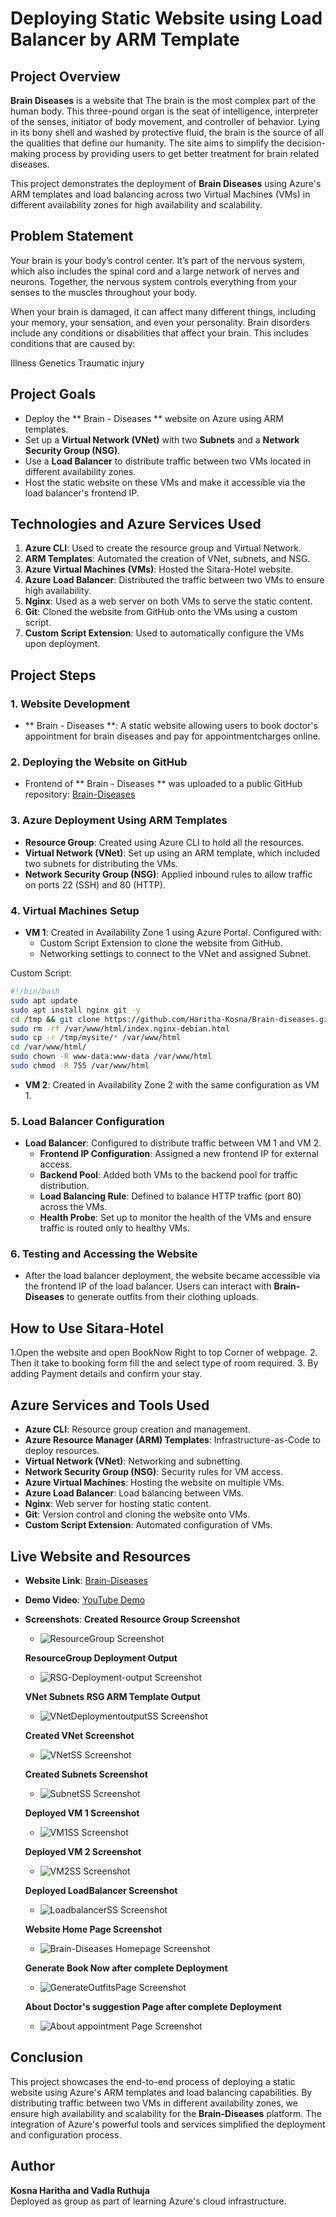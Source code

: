 # Deploying Static Website using Load Balancer by ARM Template

## Project Overview

**Brain Diseases** is a website that The brain is the most complex part of the human body. This three-pound organ is the seat of intelligence, interpreter of the senses, initiator of body movement, and controller of behavior. Lying in its bony shell and washed by protective fluid, the brain is the source of all the qualities that define our humanity. The site aims to simplify the decision-making process by providing users to get better treatment for brain related diseases. 

This project demonstrates the deployment of **Brain Diseases** using Azure's ARM templates and load balancing across two Virtual Machines (VMs) in different availability zones for high availability and scalability.

## Problem Statement

Your brain is your body’s control center. It’s part of the nervous system, which also includes the spinal cord and a large network of nerves and neurons. Together, the nervous system controls everything from your senses to the muscles throughout your body.

When your brain is damaged, it can affect many different things, including your memory, your sensation, and even your personality. Brain disorders include any conditions or disabilities that affect your brain. This includes conditions that are caused by:

Illness
Genetics
Traumatic injury

## Project Goals

- Deploy the ** Brain - Diseases ** website on Azure using ARM templates.
- Set up a **Virtual Network (VNet)** with two **Subnets** and a **Network Security Group (NSG)**.
- Use a **Load Balancer** to distribute traffic between two VMs located in different availability zones.
- Host the static website on these VMs and make it accessible via the load balancer's frontend IP.

## Technologies and Azure Services Used

1. **Azure CLI**: Used to create the resource group and Virtual Network.
2. **ARM Templates**: Automated the creation of VNet, subnets, and NSG.
3. **Azure Virtual Machines (VMs)**: Hosted the Sitara-Hotel website.
4. **Azure Load Balancer**: Distributed the traffic between two VMs to ensure high availability.
5. **Nginx**: Used as a web server on both VMs to serve the static content.
6. **Git**: Cloned the website from GitHub onto the VMs using a custom script.
7. **Custom Script Extension**: Used to automatically configure the VMs upon deployment.

## Project Steps

### 1. Website Development
- ** Brain - Diseases **: A static website allowing users to book doctor's appointment for brain diseases and pay for appointmentcharges online.

### 2. Deploying the Website on GitHub
- Frontend of  ** Brain - Diseases ** was uploaded to a public GitHub repository: [Brain-Diseases](https://github.com/CHinnaSR/Sitara-Hotel.git)

### 3. Azure Deployment Using ARM Templates
- **Resource Group**: Created using Azure CLI to hold all the resources.
- **Virtual Network (VNet)**: Set up using an ARM template, which included two subnets for distributing the VMs.
- **Network Security Group (NSG)**: Applied inbound rules to allow traffic on ports 22 (SSH) and 80 (HTTP).
  
### 4. Virtual Machines Setup
- **VM 1**: Created in Availability Zone 1 using Azure Portal. Configured with:
  - Custom Script Extension to clone the website from GitHub.
  - Networking settings to connect to the VNet and assigned Subnet.
  
 Custom Script:
  ```bash
  #!/bin/bash
  sudo apt update
  sudo apt install nginx git -y
  cd /tmp && git clone https://github.com/Haritha-Kosna/Brain-diseases.git mysite
  sudo rm -rf /var/www/html/index.nginx-debian.html
  sudo cp -r /tmp/mysite/* /var/www/html
  cd /var/www/html/
  sudo chown -R www-data:www-data /var/www/html
  sudo chmod -R 755 /var/www/html
  ```
- **VM 2**: Created in Availability Zone 2 with the same configuration as VM 1.

### 5. Load Balancer Configuration
- **Load Balancer**: Configured to distribute traffic between VM 1 and VM 2.
  - **Frontend IP Configuration**: Assigned a new frontend IP for external access.
  - **Backend Pool**: Added both VMs to the backend pool for traffic distribution.
  - **Load Balancing Rule**: Defined to balance HTTP traffic (port 80) across the VMs.
  - **Health Probe**: Set up to monitor the health of the VMs and ensure traffic is routed only to healthy VMs.

### 6. Testing and Accessing the Website
- After the load balancer deployment, the website became accessible via the frontend IP of the load balancer. Users can interact with **Brain-Diseases** to generate outfits from their clothing uploads.

## How to Use Sitara-Hotel

1.Open the website and open BookNow Right to top Corner of webpage.
2. Then it take to booking form fill the  and select type of room required.
3. By adding Payment details and confirm your stay.

## Azure Services and Tools Used

- **Azure CLI**: Resource group creation and management.
- **Azure Resource Manager (ARM) Templates**: Infrastructure-as-Code to deploy resources.
- **Virtual Network (VNet)**: Networking and subnetting.
- **Network Security Group (NSG)**: Security rules for VM access.
- **Azure Virtual Machines**: Hosting the website on multiple VMs.
- **Azure Load Balancer**: Load balancing between VMs.
- **Nginx**: Web server for hosting static content.
- **Git**: Version control and cloning the website onto VMs.
- **Custom Script Extension**: Automated configuration of VMs.

## Live Website and Resources

- **Website Link**: [Brain-Diseases](file:///C:/Users/kosna/OneDrive/Desktop/Static%20Website%20of%20Brain%20Disease/html/index.html)
- **Demo Video**: [YouTube Demo](https://youtube.com/example)
- **Screenshots**:
  **Created Resource Group Screenshot**
  - ![ResourceGroup Screenshot](https://github.com/Haritha-Kosna/Brain-diseases/blob/main/Screenshot%202024-09-12%20072415.png)
    
  **ResourceGroup Deployment Output**
  - ![RSG-Deployment-output Screenshot](https://github.com/CHinnaSR/Sitara-Hotel/blob/main/Rgoutput.png)

  **VNet Subnets RSG ARM Template Output**
  - ![VNetDeploymentoutputSS Screenshot](https://github.com/CHinnaSR/Sitara-Hotel/blob/main/NSG%20%26Vnet.png)

   **Created VNet Screenshot** 
  - ![VNetSS Screenshot](vnet.png )

  **Created Subnets Screenshot**
  - ![SubnetSS Screenshot](https://github.com/CHinnaSR/Sitara-Hotel/blob/main/Subnet.png)

   **Deployed VM 1 Screenshot**
  - ![VM1SS Screenshot](https://github.com/Haritha-Kosna/myprojectAZ/blob/main/Vm1.png)

  **Deployed VM 2 Screenshot**
  - ![VM2SS Screenshot](https://github.com/Haritha-Kosna/myprojectAZ/blob/main/Vm2.png)

  **Deployed LoadBalancer Screenshot**
  - ![LoadbalancerSS Screenshot](https://github.com/Haritha-Kosna/myprojectAZ/blob/main/LoadBalancer.png)

  **Website Home Page Screenshot**
  - ![Brain-Diseases Homepage Screenshot](https://github.com/Haritha-Kosna/Brain-diseases/blob/main/Screenshot%202024-09-04%20122507.png)

  **Generate Book Now after complete Deployment**
  - ![GenerateOutfitsPage Screenshot]()

  **About Doctor's suggestion Page after complete Deployment**
  - ![About appointment Page Screenshot]()


## Conclusion

This project showcases the end-to-end process of deploying a static website using Azure's ARM templates and load balancing capabilities. By distributing traffic between two VMs in different availability zones, we ensure high availability and scalability for the **Brain-Diseases** platform. The integration of Azure's powerful tools and services simplified the deployment and configuration process.

## Author

**Kosna Haritha and Vadla Ruthuja**  
Deployed as group as part of learning Azure's cloud infrastructure.
